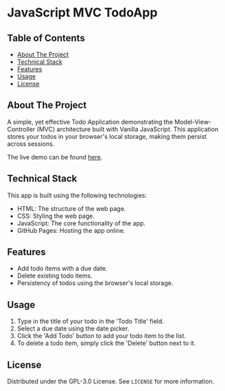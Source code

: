 # JavaScript MVC TodoApp

## Table of Contents
- [About The Project](#about-the-project)
- [Technical Stack](#technical-stack)
- [Features](#features)
- [Usage](#usage)
- [License](#license)

## About The Project

A simple, yet effective Todo Application demonstrating the Model-View-Controller (MVC) architecture built with Vanilla JavaScript. This application stores your todos in your browser's local storage, making them persist across sessions.

The live demo can be found [here](https://fkitsantas.github.io/JavaScript-MVC-TodoApp/).

## Technical Stack

This app is built using the following technologies:

- HTML: The structure of the web page.
- CSS: Styling the web page.
- JavaScript: The core functionality of the app.
- GitHub Pages: Hosting the app online.

## Features

- Add todo items with a due date.
- Delete existing todo items.
- Persistency of todos using the browser's local storage.

## Usage

1. Type in the title of your todo in the 'Todo Title' field.
2. Select a due date using the date picker.
3. Click the 'Add Todo' button to add your todo item to the list.
4. To delete a todo item, simply click the 'Delete' button next to it.

## License

Distributed under the GPL-3.0 License. See `LICENSE` for more information.